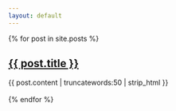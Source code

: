 ```yaml
---
layout: default
---
```


<div>
  {% for post in site.posts %}
      <a href="{{ post.url }}"><h2>{{ post.title }}</h2></a>
      {{ post.content | truncatewords:50 | strip_html }}
      <br/>
      <br/>
  {% endfor %}
</div>